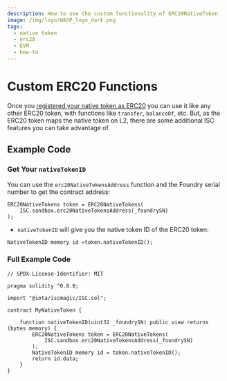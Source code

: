 ```yaml
---
description: How to use the custom functionality of ERC20NativeToken
image: /img/logo/WASP_logo_dark.png
tags:
  - native token
  - erc20
  - EVM
  - how-to
---
```


# Custom ERC20 Functions

Once you [registered your native token as ERC20](./create-native-token.md) you can use it like any other ERC20 token, with functions like
`transfer`, `balanceOf`, etc. But, as the ERC20 token maps the native token on L2, there are some additional ISC features 
you can take advantage of.

## Example Code

### Get Your `nativeTokenID`

You can use the `erc20NativeTokensAddress` function and the Foundry serial number to get the contract address:
 
```solidity
ERC20NativeTokens token = ERC20NativeTokens(
    ISC.sandbox.erc20NativeTokensAddress(_foundrySN)
);
```

* `nativeTokenID` will give you the native token ID of the ERC20 token:

```solidity
NativeTokenID memory id =token.nativeTokenID();
```

### Full Example Code

```solidity
// SPDX-License-Identifier: MIT

pragma solidity ^0.8.0;

import "@iota/iscmagic/ISC.sol";

contract MyNativeToken {

    function nativeTokenID(uint32 _foundrySN) public view returns (bytes memory) {
        ERC20NativeTokens token = ERC20NativeTokens(
            ISC.sandbox.erc20NativeTokensAddress(_foundrySN)
        );
        NativeTokenID memory id = token.nativeTokenID();
        return id.data;
    }
}

```
